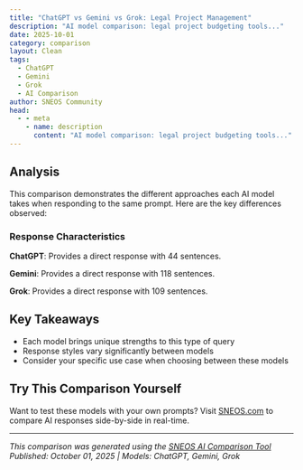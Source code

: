 ```yaml
---
title: "ChatGPT vs Gemini vs Grok: Legal Project Management"
description: "AI model comparison: legal project budgeting tools..."
date: 2025-10-01
category: comparison
layout: Clean
tags:
  - ChatGPT
  - Gemini
  - Grok
  - AI Comparison
author: SNEOS Community
head:
  - - meta
    - name: description
      content: "AI model comparison: legal project budgeting tools..."
---
```


<ChatComparison
  title="ChatGPT vs Gemini vs Grok: Legal Project Management"
  prompt="legal project budgeting tools"
  :responses='{
    "ChatGPT": "Certainly! Here are some popular legal project budgeting tools that can help law firms and legal departments manage costs, allocate resources, and track expenses effectively:\n\n### 1. **Legal Tracker (by Thomson Reuters)**\n- Comprehensive legal matter management and budgeting tool.\n- Allows for creating, managing, and tracking legal budgets.\n- Integration with matter management and invoicing.\n- Detailed reporting and analytics features.\n\n### 2. **Alliance (by Mitratech)**\n- A full legal operations platform with budgeting and matter management.\n- Enables legal teams to plan budgets, allocate funds, and monitor spending.\n- Supports what-if scenario planning and financial forecasting.\n- Integrates with e-billing and invoice management.\n\n### 3. **CounselLink (by LexisNexis)**\n- Offers legal matter management with budgeting and spend management.\n- Provides real-time budget tracking against invoices.\n- Helps with forecasting and approval workflows.\n- Robust analytics and reporting functionalities.\n\n### 4. **SimpleLegal**\n- Legal operations software with strong budgeting and spend management features.\n- Facilitates legal project budgeting with easy adjustments.\n- Allows for tracking expenditures and managing outside counsel spend.\n- Dashboard views for real-time budget status.\n\n### 5. **Scopius**\n- Legal matter management platform focusing on spend and budget management.\n- Enables creation of detailed project budgets.\n- Real-time tracking of budget vs. actual spend.\n- Integrates with e-billing systems.\n\n### 6. **Apperio**\n- Legal spend and matter management platform.\n- Provides budgeting tools along with spend transparency.\n- Real-time updates on budget utilization.\n- Visual analytics for budget performance.\n\n### 7. **Microsoft Excel / Google Sheets (with Templates)**\n- Flexible and cost-effective solution if integrated with legal project management practices.\n- Numerous legal budgeting templates available online.\n- Useful for small teams or firms without dedicated budgeting software.\n\n---\n\n### Choosing the Right Tool\nWhen selecting a legal project budgeting tool, consider:\n- Integration with your existing matter management and billing systems.\n- Ease of use and adaptability to your workflow.\n- Reporting and analytics capabilities.\n- Support for compliance and audit requirements.\n- Scalability and pricing to fit your firm or organization\u0027s size.\n\nIf you want recommendations tailored to your specific needs (e.g., firm size, types of legal matters, budget), feel free to provide more details!",
    "Gemini": "Okay, let\u0027s break down legal project budgeting tools.  These tools help law firms, legal departments, and other legal service providers estimate, track, and manage the costs associated with specific legal matters.  They are essential for profitability, client communication, and efficient resource allocation.\n\nHere\u0027s a breakdown of the types of tools available and key considerations:\n\n**I. Types of Legal Project Budgeting Tools:**\n\n*   **Spreadsheet-Based Tools:**\n\n    *   **Description:**  The simplest approach, often using programs like Microsoft Excel or Google Sheets.  You create your own templates for tracking time, expenses, and overall progress.\n    *   **Pros:**\n        *   Low cost (often free if you already have the software).\n        *   Customizable.\n        *   Easy to learn the basics.\n    *   **Cons:**\n        *   Manual data entry can be time-consuming and prone to errors.\n        *   Limited reporting and analytics capabilities.\n        *   Difficult to scale for large projects or multiple users.\n        *   Lack of integration with other legal software (timekeeping, billing, etc.).\n    *   **Example:**  A basic Excel template with columns for task, estimated hours, actual hours, hourly rate, estimated cost, actual cost, variance, and notes.\n\n*   **Specialized Legal Project Management (LPM) Software:**\n\n    *   **Description:** Software designed specifically for managing legal matters, including budgeting, task management, document management, time tracking, billing, and reporting.\n    *   **Pros:**\n        *   Improved accuracy and efficiency compared to spreadsheets.\n        *   Centralized data storage and access.\n        *   Enhanced reporting and analytics (e.g., budget vs. actual, cost overruns, task completion rates).\n        *   Collaboration features for teams.\n        *   Integration with other legal software (timekeeping, billing, CRM, etc.).\n        *   Often includes pre-built templates and workflows specific to legal matters.\n    *   **Cons:**\n        *   Higher cost than spreadsheets.\n        *   Can require training and implementation time.\n        *   Features may be overkill for very small or simple projects.\n    *   **Examples:**\n        *   **Clio Manage:** A popular cloud-based practice management software with robust project management and budgeting features.\n        *   **MyCase:**  Another well-regarded practice management platform with LPM capabilities.\n        *   **PracticePanther:** Offers similar features to Clio and MyCase, focusing on automation and streamlining workflows.\n        *   **CosmoLex:**  A cloud-based solution designed for law firms, offering integrated time tracking, billing, accounting, and project management.\n        *   **AbacusLaw:** A more traditional, on-premise practice management system with LPM modules.\n        *   **Thomson Reuters 3E:**  (High end). A powerful enterprise-level system for larger law firms and legal departments.\n        *   **Intapp:** (High end). Another sophisticated enterprise platform for law firm management, with advanced budgeting and pricing tools.\n\n*   **Dedicated Budgeting and Forecasting Software (General Purpose, Adaptable to Legal):**\n\n    *   **Description:** Software primarily designed for financial planning, budgeting, and forecasting across various industries.  While not specifically built for legal, they can be adapted to manage legal project budgets.\n    *   **Pros:**\n        *   Strong financial modeling and analysis capabilities.\n        *   Sophisticated forecasting tools.\n        *   Integration with accounting software.\n    *   **Cons:**\n        *   May require significant customization to fit the specific needs of legal project budgeting.\n        *   Less likely to have legal-specific features (e.g., task codes, legal billing formats).\n        *   May not integrate as seamlessly with legal-specific software.\n    *   **Examples:**\n        *   **Adaptive Insights (Workday Adaptive Planning):** A cloud-based planning platform for budgeting, forecasting, and reporting.\n        *   **Vena:** Another cloud-based financial planning and analysis (FP\u0026A) solution.\n        *   **Planful (formerly Host Analytics):** A cloud FP\u0026A platform with budgeting, forecasting, and reporting capabilities.\n        *   **Prophix:**  A corporate performance management (CPM) platform with budgeting and forecasting features.\n\n*   **Legal-Specific Budgeting/Pricing Add-ons or Modules:**\n\n    *   **Description:**  These are often add-ons to existing legal practice management systems or standalone solutions designed to help with more sophisticated legal pricing strategies and budget development.  They focus on data analysis and creating more accurate and competitive pricing models.\n    *   **Pros:**\n        *   Tailored for legal pricing and budgeting.\n        *   Can help develop alternative fee arrangements (AFAs).\n        *   May incorporate data from past projects to improve future budget accuracy.\n    *   **Cons:**\n        *   Can be expensive.\n        *   May require significant data input and analysis.\n    *   **Examples:**\n        *   **Prosperoware Umbria:** (A pricing and LPM platform).\n\n**II. Key Features to Look For in Legal Project Budgeting Tools:**\n\nWhen evaluating tools, consider these features:\n\n*   **Budget Creation \u0026 Estimation:**\n    *   Task-based budgeting:  Ability to break down projects into tasks and assign budgets to each.\n    *   Time estimation:  Tools for estimating the time required for each task.\n    *   Hourly rate management:  Support for different hourly rates for different personnel.\n    *   Expense tracking:  Ability to track and budget for expenses (e.g., travel, filing fees, expert witness fees).\n    *   Template creation:  Ability to create templates for common types of legal matters.\n    *   Integration with timekeeping software:  Automatically pull in time entries to track against the budget.\n\n*   **Budget Tracking \u0026 Management:**\n    *   Real-time budget vs. actual reporting:  Track progress against the budget in real-time.\n    *   Variance analysis:  Identify and analyze deviations from the budget.\n    *   Alerting:  Receive alerts when a project is approaching or exceeding its budget.\n    *   Change management:  Tools for managing budget changes and tracking the impact on the overall project.\n\n*   **Reporting \u0026 Analytics:**\n    *   Customizable reports:  Create reports that meet your specific needs.\n    *   Key performance indicators (KPIs):  Track key metrics related to project performance (e.g., profitability, efficiency).\n    *   Data visualization:  Use charts and graphs to visualize project data.\n    *   Trend analysis:  Identify trends in project costs and performance over time.\n\n*   **Collaboration \u0026 Communication:**\n    *   Task assignment and tracking:  Assign tasks to team members and track their progress.\n    *   Communication features:  Built-in communication tools for project teams.\n    *   Client portals:  Allow clients to access project information, including budgets and progress reports.\n\n*   **Integration:**\n    *   Integration with timekeeping software:  Crucial for accurate budget tracking.\n    *   Integration with billing software:  Streamline the billing process.\n    *   Integration with accounting software:  Manage project finances.\n    *   Integration with CRM:  Track client relationships and project profitability.\n    *   Integration with document management systems.\n\n*   **Other Considerations:**\n    *   **Ease of use:**  The software should be intuitive and easy to learn.\n    *   **Scalability:**  The software should be able to scale as your firm grows.\n    *   **Security:**  The software should be secure and protect sensitive client data.\n    *   **Customer support:**  Good customer support is essential for resolving issues and getting the most out of the software.\n    *   **Mobile access:**  Mobile apps can be helpful for tracking time and expenses on the go.\n    *   **Cloud-based vs. On-premise:** Cloud-based solutions offer greater flexibility and accessibility, while on-premise solutions may be preferred for security reasons.\n\n**III. How to Choose the Right Tool:**\n\n1.  **Define Your Needs:**  What are your specific budgeting and project management challenges? What features are most important to you?\n2.  **Consider Your Budget:**  How much can you afford to spend on a legal project budgeting tool?\n3.  **Evaluate Different Options:**  Research different tools and compare their features, pricing, and ease of use.\n4.  **Request Demos:**  Most software vendors offer free demos or trials.\n5.  **Get User Feedback:**  Read online reviews and talk to other legal professionals who use the tools you are considering.\n6.  **Start Small:**  If you are unsure, start with a simpler tool or a free trial before investing in a more expensive solution.\n\n**IV. Examples of how tools might be used**\n\n*   **Small Firm (1-5 attorneys):**  Might start with a spreadsheet for simple cases and gradually move to a legal practice management system like Clio or MyCase as their practice grows.\n*   **Mid-Sized Firm (5-20 attorneys):**  Would likely use a legal practice management system with robust LPM features to manage multiple projects and teams.\n*   **Large Firm (20\u002B attorneys):**  May need a more sophisticated enterprise-level system like Thomson Reuters 3E or Intapp, potentially supplemented by dedicated pricing and budgeting modules.\n*   **Corporate Legal Department:** Might adapt a general purpose budgeting software, alongside their legal e-billing system.\n\n**In Summary:**\n\nChoosing the right legal project budgeting tool depends on the size of your practice, the complexity of your cases, and your budget. By carefully evaluating your needs and considering the features of different tools, you can find a solution that will help you improve profitability, efficiency, and client satisfaction.  Don\u0027t be afraid to start small and scale up as your needs evolve. Good luck!\n",
    "Grok": "Legal project budgeting tools are essential for law firms, in-house legal teams, and other legal professionals to manage costs, allocate resources, and track expenses associated with legal matters. These tools help ensure that projects stay within budget, improve transparency with clients, and enhance overall efficiency. Below are some commonly used legal project budgeting tools and software, along with their features and benefits:\n\n### 1. Clio Manage\n   - **Purpose**: A cloud-based legal practice management software with budgeting and billing capabilities.\n   - **Key Features**:\n     - Track time and expenses against budgeted amounts.\n     - Generate detailed financial reports.\n     - Set budget thresholds and receive alerts when nearing limits.\n     - Integrates with accounting software like QuickBooks and Xero.\n   - **Best For**: Small to medium-sized law firms looking for an all-in-one solution.\n   - **Website**: [Clio](https://www.clio.com/)\n\n### 2. PracticePanther\n   - **Purpose**: A legal practice management tool that includes budgeting and financial tracking.\n   - **Key Features**:\n     - Customizable budget tracking for individual cases or clients.\n     - Expense and time tracking integration.\n     - Automated invoicing and payment tracking.\n     - Real-time financial dashboards.\n   - **Best For**: Firms that want user-friendly budgeting along with case management.\n   - **Website**: [PracticePanther](https://www.practicepanther.com/)\n\n### 3. MyCase\n   - **Purpose**: A legal case management software with built-in budgeting and billing tools.\n   - **Key Features**:\n     - Track billable hours and expenses against budgets.\n     - Client-specific financial reporting.\n     - Automated notifications for budget overruns.\n     - Integrates with accounting software.\n   - **Best For**: Small to medium firms focused on client communication and budgeting.\n   - **Website**: [MyCase](https://www.mycase.com/)\n\n### 4. TimeSolv\n   - **Purpose**: A time tracking and billing software tailored for legal professionals.\n   - **Key Features**:\n     - Budget creation and tracking for projects or clients.\n     - Real-time expense monitoring.\n     - Customizable reports for budget analysis.\n     - Supports alternative fee arrangements (e.g., fixed fees, contingency).\n   - **Best For**: Firms looking for flexible billing and budgeting options.\n   - **Website**: [TimeSolv](https://www.timesolv.com/)\n\n### 5. Bill4Time\n   - **Purpose**: A time tracking and billing solution with budgeting capabilities for legal projects.\n   - **Key Features**:\n     - Set budgets for individual matters or clients.\n     - Track expenses and hours in real time.\n     - Alerts for budget overruns.\n     - Detailed financial reporting tools.\n   - **Best For**: Solo practitioners and small firms needing affordable budgeting tools.\n   - **Website**: [Bill4Time](https://www.bill4time.com/)\n\n### 6. LegalTrek\n   - **Purpose**: A legal project management tool focused on budgeting and workflow optimization.\n   - **Key Features**:\n     - Budget tracking for fixed-fee and hourly matters.\n     - Real-time financial insights and analytics.\n     - Task management tied to budgeting.\n     - Customizable reporting.\n   - **Best For**: Firms that need project management paired with budgeting.\n   - **Website**: [LegalTrek](https://legaltrek.com/)\n\n### 7. Actionstep\n   - **Purpose**: A comprehensive legal practice management software with budgeting features.\n   - **Key Features**:\n     - Set and monitor budgets for cases or clients.\n     - Track time and expenses against budget limits.\n     - Workflow automation to improve efficiency.\n     - Financial reporting and forecasting tools.\n   - **Best For**: Mid-sized firms looking for scalability and customization.\n   - **Website**: [Actionstep](https://www.actionstep.com/)\n\n### 8. CosmoLex\n   - **Purpose**: A cloud-based legal practice management tool with integrated accounting and budgeting.\n   - **Key Features**:\n     - Built-in accounting to track budgets without third-party software.\n     - Budget monitoring for individual matters.\n     - Expense tracking and profitability analysis.\n     - Trust accounting compliance.\n   - **Best For**: Firms that want an all-in-one solution for budgeting and accounting.\n   - **Website**: [CosmoLex](https://www.cosmolex.com/)\n\n### 9. Microsoft Excel (Custom Budgeting Templates)\n   - **Purpose**: A traditional and customizable tool for creating legal project budgets.\n   - **Key Features**:\n     - Fully customizable templates for tracking costs, hours, and expenses.\n     - Can be used for simple or complex budgeting needs.\n     - Easily shareable with clients or team members.\n   - **Best For**: Solo practitioners or small teams with basic budgeting needs.\n   - **Note**: While not specifically designed for legal projects, Excel is widely used due to its flexibility and accessibility. Free or paid templates can be found online for legal budgeting.\n\n### 10. Budgetrac (Legal-Specific Financial Software)\n   - **Purpose**: A financial management tool for legal departments and law firms.\n   - **Key Features**:\n     - Advanced budgeting and forecasting for legal matters.\n     - Integration with billing and accounting systems.\n     - Customizable to different practice areas or case types.\n     - Real-time budget tracking and reporting.\n   - **Best For**: Larger firms or corporate legal departments with complex budgeting needs.\n   - **Website**: [Budgetrac](https://www.budgetrac.com/)\n\n### Key Considerations When Choosing a Tool:\n- **Scalability**: Ensure the tool can grow with your firm or team size.\n- **Integration**: Look for compatibility with existing software (e.g., accounting or case management tools).\n- **Ease of Use**: Choose a tool with an intuitive interface to minimize training time.\n- **Cost**: Evaluate pricing plans (subscription-based vs. one-time purchase) and ensure they fit your budget.\n- **Client Needs**: Some tools offer client portals for transparency in budgeting and billing.\n- **Compliance**: Ensure the tool meets data security and legal compliance standards (e.g., GDPR, HIPAA).\n\n### Additional Tips for Legal Project Budgeting:\n- **Scope Definition**: Clearly define the scope of the project to avoid budget overruns.\n- **Regular Monitoring**: Use tools to track expenses and hours in real time.\n- **Client Communication**: Keep clients informed about budget status to build trust.\n- **Historical Data**: Leverage past project data to create more accurate budgets.\n\nBy selecting the right budgeting tool and implementing best practices, legal professionals can improve financial management and deliver better value to clients. If you\u0027re looking for a specific recommendation, let me know your firm size, budget, or specific needs, and I can narrow down the options!"
  }'
  published-date="21:21"
/>

## Analysis

This comparison demonstrates the different approaches each AI model takes when responding to the same prompt. Here are the key differences observed:

### Response Characteristics

**ChatGPT**: Provides a direct response with 44 sentences. 

**Gemini**: Provides a direct response with 118 sentences. 

**Grok**: Provides a direct response with 109 sentences. 

## Key Takeaways

- Each model brings unique strengths to this type of query
- Response styles vary significantly between models
- Consider your specific use case when choosing between these models

## Try This Comparison Yourself

Want to test these models with your own prompts? Visit [SNEOS.com](https://sneos.com) to compare AI responses side-by-side in real-time.

---

*This comparison was generated using the [SNEOS AI Comparison Tool](https://sneos.com)*
*Published: October 01, 2025 | Models: ChatGPT, Gemini, Grok*
